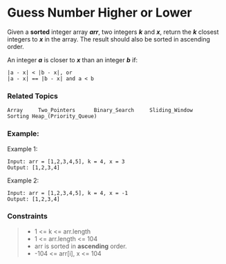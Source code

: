 # Guess Number Higher or Lower

Given a **sorted** integer array _**arr**_, two integers _**k**_ and _**x**_, return the _**k**_ closest integers to _**x**_ in the array. The result should also be sorted in ascending order.

An integer _**a**_ is closer to _**x**_ than an integer _**b**_ if:

    |a - x| < |b - x|, or
    |a - x| == |b - x| and a < b
### Related Topics
    Array     Two_Pointers      Binary_Search     Sliding_Window      Sorting Heap_(Priority_Queue)

### Example:
Example 1:

    Input: arr = [1,2,3,4,5], k = 4, x = 3
    Output: [1,2,3,4]
Example 2:

    Input: arr = [1,2,3,4,5], k = 4, x = -1
    Output: [1,2,3,4]
### Constraints

>- 1 <= k <= arr.length
>- 1 <= arr.length <= 104
>- arr is sorted in **ascending** order.
>- -104 <= arr[i], x <= 104
